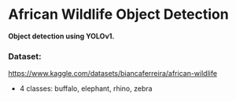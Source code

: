 # African Wildlife Object Detection
<b> Object detection using YOLOv1. </b>

### Dataset: 
https://www.kaggle.com/datasets/biancaferreira/african-wildlife
- 4 classes: buffalo, elephant, rhino, zebra
